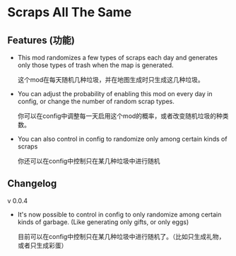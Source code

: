 # Scraps All The Same

## Features (功能)

- This mod randomizes a few types of scraps each day and generates only those types of trash when the map is generated.

  这个mod在每天随机几种垃圾，并在地图生成时只生成这几种垃圾。

  

- You can adjust the probability of enabling this mod on every day in config, or change the number of random scrap types.

  你可以在config中调整每一天启用这个mod的概率，或者改变随机垃圾的种类数。

  

- You can also control in config to randomize only among certain kinds of scraps

  你还可以在config中控制只在某几种垃圾中进行随机

## Changelog

v 0.0.4

- It's now possible to control in config to only randomize among certain kinds of garbage. (Like generating only gifts, or only eggs)

  目前可以在config中控制只在某几种垃圾中进行随机了。（比如只生成礼物，或者只生成彩蛋）





